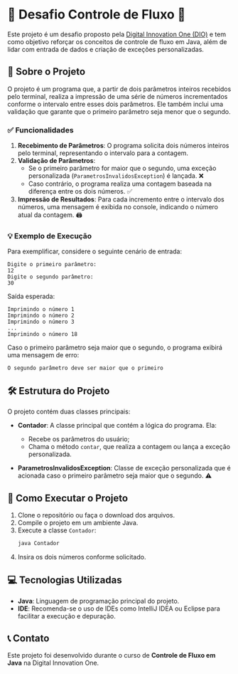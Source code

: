 # 🎉 Desafio Controle de Fluxo 🚀

Este projeto é um desafio proposto pela [Digital Innovation One (DIO)](https://www.dio.me/) e tem como objetivo reforçar os conceitos de controle de fluxo em Java, além de lidar com entrada de dados e criação de exceções personalizadas. 

## 📖 Sobre o Projeto

O projeto é um programa que, a partir de dois parâmetros inteiros recebidos pelo terminal, realiza a impressão de uma série de números incrementados conforme o intervalo entre esses dois parâmetros. Ele também inclui uma validação que garante que o primeiro parâmetro seja menor que o segundo.

### ✅ Funcionalidades

1. **Recebimento de Parâmetros**: O programa solicita dois números inteiros pelo terminal, representando o intervalo para a contagem. 
2. **Validação de Parâmetros**: 
   - Se o primeiro parâmetro for maior que o segundo, uma exceção personalizada (`ParametrosInvalidosException`) é lançada. ❌
   - Caso contrário, o programa realiza uma contagem baseada na diferença entre os dois números. ✅
3. **Impressão de Resultados**: Para cada incremento entre o intervalo dos números, uma mensagem é exibida no console, indicando o número atual da contagem. 🖨️

### 💡 Exemplo de Execução

Para exemplificar, considere o seguinte cenário de entrada:

```
Digite o primeiro parâmetro:
12
Digite o segundo parâmetro:
30
```

Saída esperada:

```
Imprimindo o número 1
Imprimindo o número 2
Imprimindo o número 3
...
Imprimindo o número 18
```

Caso o primeiro parâmetro seja maior que o segundo, o programa exibirá uma mensagem de erro:

```
O segundo parâmetro deve ser maior que o primeiro
```

## 🛠️ Estrutura do Projeto

O projeto contém duas classes principais:

- **Contador**: A classe principal que contém a lógica do programa. Ela:
  - Recebe os parâmetros do usuário; 
  - Chama o método `contar`, que realiza a contagem ou lança a exceção personalizada.

- **ParametrosInvalidosException**: Classe de exceção personalizada que é acionada caso o primeiro parâmetro seja maior que o segundo. ⚠️

## 🚀 Como Executar o Projeto

1. Clone o repositório ou faça o download dos arquivos.
2. Compile o projeto em um ambiente Java.
3. Execute a classe `Contador`:
   ```bash
   java Contador
   ```
4. Insira os dois números conforme solicitado.

## 💻 Tecnologias Utilizadas

- **Java**: Linguagem de programação principal do projeto.
- **IDE**: Recomenda-se o uso de IDEs como IntelliJ IDEA ou Eclipse para facilitar a execução e depuração.

## 📞 Contato

Este projeto foi desenvolvido durante o curso de **Controle de Fluxo em Java** na Digital Innovation One. 